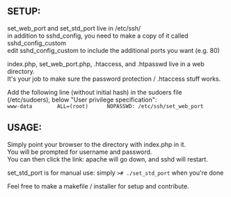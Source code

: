 ## SETUP:

set_web_port and set_std_port live in /etc/ssh/  
in addition to sshd_config, you need to make a copy of it called sshd_config_custom  
edit sshd_config_custom to include the additional ports you want (e.g. 80)

index.php, set_web_port.php, .htaccess, and .htpasswd live in a web directory.  
It's your job to make sure the password protection / .htaccess stuff works.

Add the following line (without initial hash) in the sudoers file (/etc/sudoers), below "User privilege specification":  
`www-data        ALL=(root)      NOPASSWD: /etc/ssh/set_web_port`

## USAGE:

Simply point your browser to the directory with index.php in it.  
You will be prompted for username and password.  
You can then click the link: apache will go down, and sshd will restart.

set_std_port is for manual use: simply `># ./set_std_port` when you're done
 
Feel free to make a makefile / installer for setup and contribute.
